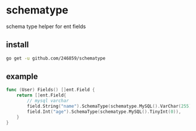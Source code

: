# schematype
schema type helper for ent fields

## install
```bash
go get -u github.com/246859/schematype
```

## example
```go
func (User) Fields() []ent.Field {
    return []ent.Field{
		// mysql varchar
        field.String("name").SchemaType(schematype.MySQL().VarChar(255)),
        field.Int("age").SchemaType(schematype.MySQL().TinyInt(0)),
    }
}
```
